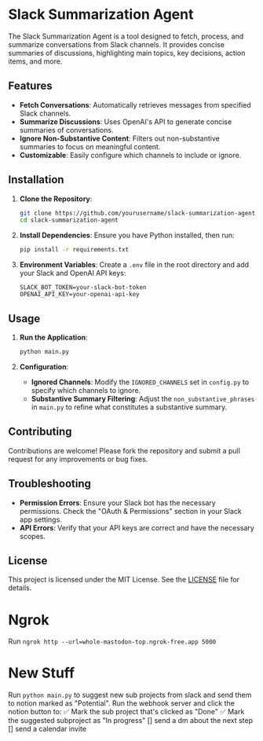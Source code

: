 # Slack Summarization Agent

The Slack Summarization Agent is a tool designed to fetch, process, and summarize conversations from Slack channels. It provides concise summaries of discussions, highlighting main topics, key decisions, action items, and more.

## Features

- **Fetch Conversations**: Automatically retrieves messages from specified Slack channels.
- **Summarize Discussions**: Uses OpenAI's API to generate concise summaries of conversations.
- **Ignore Non-Substantive Content**: Filters out non-substantive summaries to focus on meaningful content.
- **Customizable**: Easily configure which channels to include or ignore.

## Installation

1. **Clone the Repository**:
   ```bash
   git clone https://github.com/yourusername/slack-summarization-agent.git
   cd slack-summarization-agent
   ```

2. **Install Dependencies**:
   Ensure you have Python installed, then run:
   ```bash
   pip install -r requirements.txt
   ```

3. **Environment Variables**:
   Create a `.env` file in the root directory and add your Slack and OpenAI API keys:
   ```
   SLACK_BOT_TOKEN=your-slack-bot-token
   OPENAI_API_KEY=your-openai-api-key
   ```

## Usage

1. **Run the Application**:
   ```bash
   python main.py
   ```

2. **Configuration**:
   - **Ignored Channels**: Modify the `IGNORED_CHANNELS` set in `config.py` to specify which channels to ignore.
   - **Substantive Summary Filtering**: Adjust the `non_substantive_phrases` in `main.py` to refine what constitutes a substantive summary.

## Contributing

Contributions are welcome! Please fork the repository and submit a pull request for any improvements or bug fixes.

## Troubleshooting

- **Permission Errors**: Ensure your Slack bot has the necessary permissions. Check the "OAuth & Permissions" section in your Slack app settings.
- **API Errors**: Verify that your API keys are correct and have the necessary scopes.

## License

This project is licensed under the MIT License. See the [LICENSE](LICENSE) file for details.

# Ngrok 
Run `ngrok http --url=whole-mastodon-top.ngrok-free.app 5000`

# New Stuff
Run `python main.py` to suggest new sub projects from slack and send them to notion marked as "Potential".
Run the webhook server and click the notion button to:
   ✅ Mark the sub project that's clicked as "Done"
   ✅ Mark the suggested subproject as "In progress"
   [] send a dm about the next step
   [] send a calendar invite